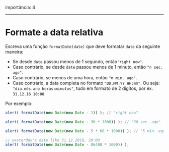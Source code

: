 importância: 4

---

# Formate a data relativa

Escreva uma função `formatDate(date)` que deve formatar `date` da seguinte maneira:

- Se desde `date` passou menos de 1 segundo, então` "right now" `.
- Caso contrário, se desde `date` passou menos de 1 minuto, então `"n sec. ago"`.
- Caso contrário, se menos de uma hora, então `"m min. ago"`.
- Caso contrário, a data completa no formato `"DD.MM.YY HH:mm"`. Ou seja: `"dia.mês.ano horas:minutos"`, tudo em formato de 2 dígitos, por ex. `31.12.16 10:00`.

Por exemplo:

```js
alert( formatDate(new Date(new Date - 1)) ); // "right now"

alert( formatDate(new Date(new Date - 30 * 1000)) ); // "30 sec. ago"

alert( formatDate(new Date(new Date - 5 * 60 * 1000)) ); // "5 min. ago"

// yesterday's date like 31.12.2016, 20:00
alert( formatDate(new Date(new Date - 86400 * 1000)) );
```
